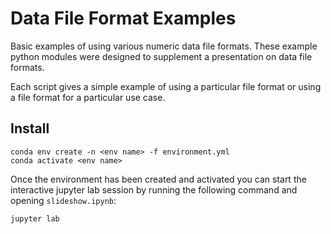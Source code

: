 # Data File Format Examples

Basic examples of using various numeric data file formats. These example
python modules were designed to supplement a presentation on data file
formats.

Each script gives a simple example of using a particular file format or
using a file format for a particular use case.

## Install

```
conda env create -n <env name> -f environment.yml
conda activate <env name>
```

Once the environment has been created and activated you can start the
interactive jupyter lab session by running the following command and
opening `slideshow.ipynb`:

```
jupyter lab
```

